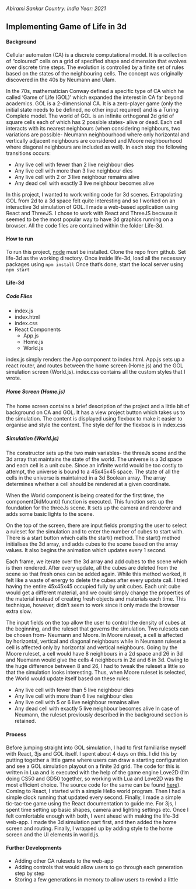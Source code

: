 *Abirami Sankar*
*Country: India*
*Year: 2021*

## Implementing Game of Life in 3d

#### Background
Cellular automaton (CA) is a discrete computational model. It is a collection of “coloured” cells on a grid of specified shape and dimension that evolves over discrete time steps. The evolution is controlled by a finite set of rules based on the states of the neighbouring cells. The concept was originally discovered in the 40s by Neumann and Ulam. 

In the 70s, mathematician Conway defined a specific type of CA which he called ‘Game of Life (GOL)’ which expanded the interest in CA far beyond academics. GOL is a 2-dimensional CA. It is a zero-player game (only the initial state needs to be defined, no other input required) and is a Turing Complete model.
The world of GOL is an infinite orthogonal 2d grid of square cells each of which has 2 possible states- alive or dead. Each cell interacts with its nearest neighbours (when considering neighbours, two variations are possible- Neumann neighbourhood where only horizontal and vertically adjacent neighbours are considered and Moore neighbourhood where diagonal neighbours are included as well). In each step the following transitions occurs:
- Any live cell with fewer than 2 live neighbour dies
- Any live cell with more than 3 live neighbour dies
- Any live cell with 2 or 3 live neighbour remains alive
- Any dead cell with exactly 3 live neighbour becomes alive

In this project, I wanted to work writing code for 3d scenes. Extrapolating GOL from 2d to a 3d space felt quite interesting and so I worked on an interactive 3d simulation of GOL. I made a web-based application using React and ThreeJS. I chose to work with React and ThreeJS because it seemed to be the most popular way to have 3d graphics running on a browser. All the code files are contained within the folder Life-3d.

#### How to run
To run this project, [node](https://nodejs.org/en/download/) must be installed.
Clone the repo from github.
Set life-3d as the working directory.
Once inside life-3d, load all the necessary packages using `npm install`
Once that’s done, start the local server using `npm start`

#### Life-3d
##### Code Files
- index.js
- index.html
- index.css
- React Components
    * App.js
    * Home.js
    * World.js

index.js simply renders the App component to index.html. App.js sets up a react router, and routes between the home screen (Home.js) and the GOL simulation screen (World.js). index.css contains all the custom styles that I wrote.

##### Home Screen (Home.js)
The home screen contains a brief description of the project and a little bit of background on CA and GOL. It has a view project button which takes us to the simulation. The content is displayed using flexbox to make it easier to organise and style the content. The style def for the flexbox is in index.css

##### Simulation (World.js)
The constructor sets up the two main variables- the threeJs scene and the 3d array that maintains the state of the world. The universe is a 3d space and each cell is a unit cube. Since an infinite world would be too costly to attempt, the universe is bound to a 45x45x45 space. The state of all the cells in the universe is maintained in a 3d Boolean array. The array determines whether a cell should be rendered at a given coordinate.

When the World component is being created for the first time, the componentDidMount() function is executed. This function sets up the foundation for the threeJs scene. It sets up the camera and renderer and adds some basic lights to the scene. 

On the top of the screen, there are input fields prompting the user to select a ruleset for the simulation and to enter the number of cubes to start with. There is a start button which calls the start() method. The start() method initialises the 3d array, and adds cubes to the scene based on the array values. It also begins the animation which updates every 1 second.

Each frame, we iterate over the 3d array and add cubes to the scene which is then rendered. After every update, all the cubes are deleted from the scene so that fresh ones can be added again. While this method worked, it felt like a waste of energy to delete the cubes after every update call. I tried having the entire 45x45x45 occupied fully by unit cubes. Each unit cube would get a different material, and we could simply change the properties of the material instead of creating fresh objects and materials each time. This technique, however, didn’t seem to work since it only made the browser extra slow.

The input fields on the top allow the user to control the density of cubes at the beginning, and the ruleset that governs the simulation. Two rulesets can be chosen from- Neumann and Moore. In Moore ruleset, a cell is affected by horizontal, vertical and diagonal neighbours while in Neumann ruleset a cell is affected only by horizontal and vertical neighbours. Going by the Moore ruleset, a cell would have 8 neighbours in a 2d space and 26 in 3d and Nuemann would give the cells 4 neighbours in 2d and 6 in 3d. Owing to the huge difference between 8 and 26, I had to tweak the ruleset a little so that the simulation looks interesting. Thus, when Moore ruleset is selected, the World would update itself based on these rules:
- Any live cell with fewer than 5 live neighbour dies
- Any live cell with more than 6 live neighbour dies
- Any live cell with 5 or 6 live neighbour remains alive
- Any dead cell with exactly 5 live neighbour becomes alive
In case of Neumann, the ruleset previously described in the background section is retained.

#### Process
Before jumping straight into GOL simulation, I had to first familiarise myself with React, 3js and GOL itself. I spent about 4 days on this. I did this by putting together a little game where users can draw a starting configuration and see a GOL simulation playout on a finite 2d grid. The code for this is written in Lua and is executed with the help of the game engine Love2D (I’m doing CS50 and GD50 together, so working with Lua and Love2D was the most efficient choice. The source code for the same can be found [here](https://github.com/abirami-sankar/glider-gun/tree/main/life-2d)).   
Coming to React, I started with a simple Hello world program. Then I had a simple clock running that updated every second. Finally, I made a simple tic-tac-toe game using the React documentation to guide me. For 3js, I spent time setting up basic shapes, camera and lighting settings etc. Once I felt comfortable enough with both, I went ahead with making the life-3d web-app. I made the 3d simulation part first, and then added the home screen and routing. Finally, I wrapped up by adding style to the home screen and the UI elements in world.js.

#### Further Developments
- Adding other CA rulesets to the web-app
- Adding controls that would allow users to go through each generation step by step
- Storing a few generations in memory to allow users to rewind a little